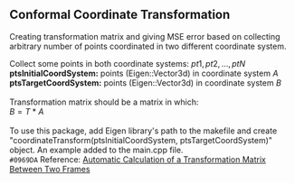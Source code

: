 ## Conformal Coordinate Transformation

Creating transformation matrix and giving MSE error based on collecting arbitrary number of points coordinated in two different coordinate system. <br/>

Collect some points in both coordinate systems: $pt1, pt2, ..., ptN$ <br/>
**ptsInitialCoordSystem:** points (Eigen::Vector3d) in coordinate system $A$ <br/>
**ptsTargetCoordSystem:** points (Eigen::Vector3d) in coordinate system $B$ <br/>
<br/>
Transformation matrix should be a matrix in which: <br/>
                                                 $B = T * A$ <br/>
<br/>
To use this package, add Eigen library's path to the makefile and create "coordinateTransform(ptsInitialCoordSystem, ptsTargetCoordSystem)" object. An example added to the main.cpp file. <br/>
`#0969DA`
Reference: [Automatic Calculation of a Transformation Matrix Between Two Frames](https://ieeexplore.ieee.org/stamp/stamp.jsp?arnumber=8271986&tag=1)
